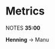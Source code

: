 #   Metrics<!-- .element: class="fragment shrink" data-fragment-index="1" -->

NOTES
**35:00**

**Henning** -> Manu


